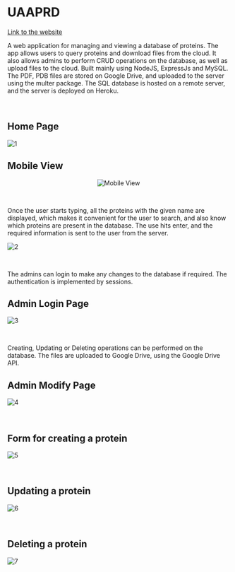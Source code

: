 # UAAPRD
[Link to the website](http://uaaprd.herokuapp.com/user)  

A web application for managing and viewing a database of proteins. The app allows users to query proteins and download files from the cloud. It also allows admins to perform CRUD operations on the database, as well as upload files to the cloud. Built mainly using NodeJS, ExpressJs and MySQL. The PDF, PDB files are stored on Google Drive, and uploaded to the server using the multer package. The SQL database is hosted on a remote server, and the server is deployed on Heroku.  

<br/>  

## Home Page  

![1](https://user-images.githubusercontent.com/87132174/159533885-8a3fea35-0c16-4a0f-a014-5e35c1ebebae.jpg)  

## Mobile View 

<p align="center">
  <img src="https://user-images.githubusercontent.com/87132174/159538832-057ee906-8710-4081-81d3-b7003e1b2ee9.jpg" alt="Mobile View"/>
</p>  
<p>&nbsp;</p>
Once the user starts typing, all the proteins with the given name are displayed, which makes it convenient for the user to search, and also know which proteins are present in the database. The use hits enter, and the required information is sent to the user from the server.  
  
![2](https://user-images.githubusercontent.com/87132174/159534392-15ef85eb-0c4e-4490-ab31-1699a6444745.jpg)  
<p>&nbsp;</p>
  
The admins can login to make any changes to the database if required. The authentication is implemented by sessions.  
  
## Admin Login Page  

![3](https://user-images.githubusercontent.com/87132174/159534801-7dd7d579-a2b0-4ebb-ae5f-ff74e392c685.jpg)  
<p>&nbsp;</p>  

Creating, Updating or Deleting operations can be performed on the database. The files are uploaded to Google Drive, using the Google Drive API.  

## Admin Modify Page  

![4](https://user-images.githubusercontent.com/87132174/159535576-765f9335-a8d2-47d6-9f01-db41bbb15154.jpg)  
<p>&nbsp;</p> 
  
## Form for creating a protein
  
  
![5](https://user-images.githubusercontent.com/87132174/159535775-c8b40458-279c-4751-9e3a-5df52a27b6fa.jpg)  
<p>&nbsp;</p> 
  
## Updating a protein
  
  
![6](https://user-images.githubusercontent.com/87132174/159536115-33eb7bc4-9836-4468-9835-7d2f42cbdf8f.jpg)  
<p>&nbsp;</p>
  
## Deleting a protein 
  
  
![7](https://user-images.githubusercontent.com/87132174/159536364-75649c8e-588e-4f97-a0a5-ba01e15dd68f.jpg)
<p>&nbsp;</p>


